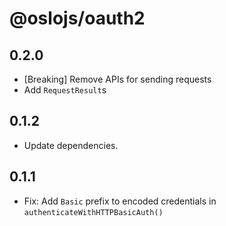 # @oslojs/oauth2

## 0.2.0

- [Breaking] Remove APIs for sending requests
- Add `RequestResult`s

## 0.1.2

- Update dependencies.

## 0.1.1

- Fix: Add `Basic` prefix to encoded credentials in `authenticateWithHTTPBasicAuth()`
